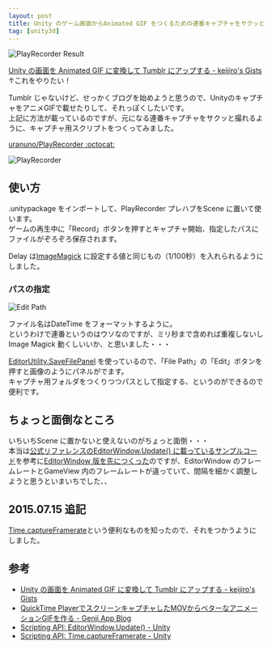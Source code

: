 ```yaml
---
layout: post
title: Unity のゲーム画面からAnimated GIF をつくるための連番キャプチャをサクッと撮る
tag: [unity3d]
---
```


![PlayRecorder Result](https://uranuno.github.io/PlayRecorder/out.gif "Cubeくん")

[Unity の画面を Animated GIF に変換して Tumblr にアップする - keijiro's Gists][UnityAnimeGif]  
↑これをやりたい！

Tumblr じゃないけど、せっかくブログを始めようと思うので、UnityのキャプチャをアニメGIFで載せたりして、それっぽくしたいです。  
上記に方法が載っているのですが、元になる連番キャプチャをサクッと撮れるように、キャプチャ用スクリプトをつくってみました。

[uranuno/PlayRecorder :octocat:](https://github.com/uranuno/PlayRecorder)

![PlayRecorder](https://uranuno.github.io/PlayRecorder/playrecorder.png)

<!-- more -->

使い方
-----

.unitypackage をインポートして、PlayRecorder プレハブをScene に置いて使います。  
ゲームの再生中に「Record」ボタンを押すとキャプチャ開始、指定したパスにファイルがぞろぞろ保存されます。

Delay は[ImageMagick](http://www.imagemagick.org/) に設定する値と同じもの（1/100秒）を入れられるようにしました。  

### パスの指定
![Edit Path](https://uranuno.github.io/PlayRecorder/save_capture.png)

ファイル名はDateTime をフォーマットするように。  
というわけで連番というのはウソなのですが、ミリ秒まで含めれば重複しないしImage Magick 動くしいいか、と思いました・・・

[EditorUtility.SaveFilePanel](http://docs.unity3d.com/ScriptReference/EditorUtility.SaveFilePanel.html) を使っているので、「File Path」の「Edit」ボタンを押すと画像のようにパネルがでます。  
キャプチャ用フォルダをつくりつつパスとして指定する、というのができるので便利です。  


ちょっと面倒なところ
--------------------
いちいちScene に置かないと使えないのがちょっと面倒・・・  
本当は[公式リファレンスのEditorWindow.Update() に載っているサンプルコード][UnityAPIEditorWindowUpdate]を参考に[EditorWindow 版を先につくった](https://gist.github.com/uranuno/f558aade1b3ab1f4e3b8)のですが、EditorWindow のフレームレートとGameView 内のフレームレートが違っていて、間隔を細かく調整しようと思うといまいちでした、、

2015.07.15 追記
---------------
[Time.captureFramerate][UnityAPIcaptureFramerate]という便利なものを知ったので、それをつかうようにしました。

参考
-----
- [Unity の画面を Animated GIF に変換して Tumblr にアップする - keijiro's Gists][UnityAnimeGif]
- [QuickTime PlayerでスクリーンキャプチャしたMOVからベターなアニメーションGIFを作る - Genji App Blog][QTAnimeGif]
- [Scripting API: EditorWindow.Update() - Unity][UnityAPIEditorWindowUpdate]
- [Scripting API: Time.captureFramerate - Unity][UnityAPIcaptureFramerate]

[UnityAnimeGif]: https://gist.github.com/keijiro/3330732
[QTAnimeGif]: http://genjiapp.com/blog/2014/06/04/generating-better-animated-gif-from-mov-recorded-by-quicktime-player.html
[UnityAPIEditorWindowUpdate]: http://docs.unity3d.com/ScriptReference/EditorWindow.Update.html
[UnityAPIcaptureFramerate]: http://docs.unity3d.com/ScriptReference/Time-captureFramerate.html